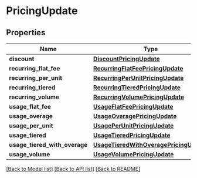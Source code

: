 # PricingUpdate

## Properties
Name | Type | Description | Notes
------------ | ------------- | ------------- | -------------
**discount** | [**DiscountPricingUpdate**](DiscountPricingUpdate.md) |  | [optional] 
**recurring_flat_fee** | [**RecurringFlatFeePricingUpdate**](RecurringFlatFeePricingUpdate.md) |  | [optional] 
**recurring_per_unit** | [**RecurringPerUnitPricingUpdate**](RecurringPerUnitPricingUpdate.md) |  | [optional] 
**recurring_tiered** | [**RecurringTieredPricingUpdate**](RecurringTieredPricingUpdate.md) |  | [optional] 
**recurring_volume** | [**RecurringVolumePricingUpdate**](RecurringVolumePricingUpdate.md) |  | [optional] 
**usage_flat_fee** | [**UsageFlatFeePricingUpdate**](UsageFlatFeePricingUpdate.md) |  | [optional] 
**usage_overage** | [**UsageOveragePricingUpdate**](UsageOveragePricingUpdate.md) |  | [optional] 
**usage_per_unit** | [**UsagePerUnitPricingUpdate**](UsagePerUnitPricingUpdate.md) |  | [optional] 
**usage_tiered** | [**UsageTieredPricingUpdate**](UsageTieredPricingUpdate.md) |  | [optional] 
**usage_tiered_with_overage** | [**UsageTieredWithOveragePricingUpdate**](UsageTieredWithOveragePricingUpdate.md) |  | [optional] 
**usage_volume** | [**UsageVolumePricingUpdate**](UsageVolumePricingUpdate.md) |  | [optional] 

[[Back to Model list]](../README.md#documentation-for-models) [[Back to API list]](../README.md#documentation-for-api-endpoints) [[Back to README]](../README.md)

